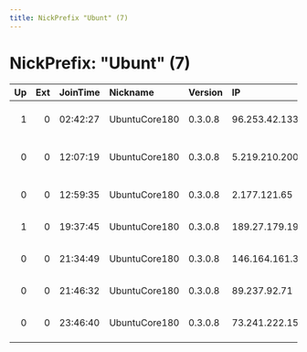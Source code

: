 ```yaml
---
title: NickPrefix "Ubunt" (7)
---
```


# NickPrefix: "Ubunt" (7)

|   Up |   Ext | JoinTime   | Nickname      | Version   | IP             | AS                                      | CC   |   ORp |   Dirp | OS    | Contact   |   eFamMembers |
|-----:|------:|:-----------|:--------------|:----------|:---------------|:----------------------------------------|:-----|------:|-------:|:------|:----------|--------------:|
|    1 |     0 | 02:42:27   | UbuntuCore180 | 0.3.0.8   | 96.253.42.133  | MCI Communications Services, Inc. d/b/a | us   | 37679 |      0 | Linux | None      |             1 |
|    0 |     0 | 12:07:19   | UbuntuCore180 | 0.3.0.8   | 5.219.210.200  | Esfahan Telecommunication Company P.J.S | ir   | 34351 |      0 | Linux | None      |             1 |
|    0 |     0 | 12:59:35   | UbuntuCore180 | 0.3.0.8   | 2.177.121.65   | Information Technology Company ITC      | ir   | 35053 |      0 | Linux | None      |             1 |
|    1 |     0 | 19:37:45   | UbuntuCore180 | 0.3.0.8   | 189.27.179.199 | TELEFNICA BRASIL S.A                    | br   | 38267 |      0 | Linux | None      |             1 |
|    0 |     0 | 21:34:49   | UbuntuCore180 | 0.3.0.8   | 146.164.161.32 | Fundacao de Amparo a Pesquisa/RJ        | br   | 40413 |      0 | Linux | None      |             1 |
|    0 |     0 | 21:46:32   | UbuntuCore180 | 0.3.0.8   | 89.237.92.71   | Hot-Net internet services Ltd.          | il   | 32882 |      0 | Linux | None      |             1 |
|    0 |     0 | 23:46:40   | UbuntuCore180 | 0.3.0.8   | 73.241.222.159 | Comcast Cable Communications, LLC       | us   | 41045 |      0 | Linux | None      |             1 |
